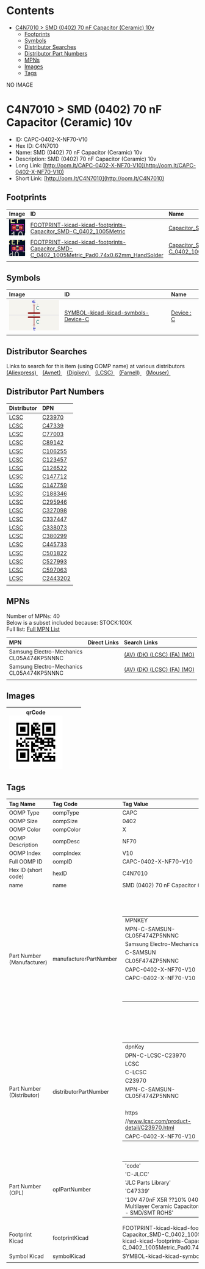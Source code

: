 



Contents
========

* [C4N7010 > SMD (0402) 70 nF Capacitor (Ceramic) 10v](#c4n7010--smd-0402-70-nf-capacitor-ceramic-10v)
	* [Footprints](#footprints)
	* [Symbols](#symbols)
	* [Distributor Searches](#distributor-searches)
	* [Distributor Part Numbers](#distributor-part-numbers)
	* [MPNs](#mpns)
	* [Images](#images)
	* [Tags](#tags)
  
NO IMAGE  
# C4N7010 > SMD (0402) 70 nF Capacitor (Ceramic) 10v

- ID: CAPC-0402-X-NF70-V10
- Hex ID: C4N7010
- Name: SMD (0402) 70 nF Capacitor (Ceramic) 10v
- Description: SMD (0402) 70 nF Capacitor (Ceramic) 10v
- Long Link: [http://oom.lt/CAPC-0402-X-NF70-V10](http://oom.lt/CAPC-0402-X-NF70-V10)
- Short Link: [http://oom.lt/C4N7010](http://oom.lt/C4N7010)

## Footprints
  

|Image|ID|Name|
| :--- | :--- | :--- |
|[![](https://raw.githubusercontent.com/oomlout/oomlout_OOMP_eda_V2/main/FOOTPRINT/kicad/kicad-footprints/Capacitor_SMD/C_0402_1005Metric/image_140.png)](https://github.com/oomlout/oomlout_OOMP_eda_V2/tree/main/FOOTPRINT/kicad/kicad-footprints/Capacitor_SMD/C_0402_1005Metric/)|[FOOTPRINT-kicad-kicad-footprints-Capacitor_SMD-C_0402_1005Metric](https://github.com/oomlout/oomlout_OOMP_eda_V2/tree/main/FOOTPRINT/kicad/kicad-footprints/Capacitor_SMD/C_0402_1005Metric/)|[Capacitor_SMD : C_0402_1005Metric](https://github.com/oomlout/oomlout_OOMP_eda_V2/tree/main/FOOTPRINT/kicad/kicad-footprints/Capacitor_SMD/C_0402_1005Metric/)|
|[![](https://raw.githubusercontent.com/oomlout/oomlout_OOMP_eda_V2/main/FOOTPRINT/kicad/kicad-footprints/Capacitor_SMD/C_0402_1005Metric_Pad0.74x0.62mm_HandSolder/image_140.png)](https://github.com/oomlout/oomlout_OOMP_eda_V2/tree/main/FOOTPRINT/kicad/kicad-footprints/Capacitor_SMD/C_0402_1005Metric_Pad0.74x0.62mm_HandSolder/)|[FOOTPRINT-kicad-kicad-footprints-Capacitor_SMD-C_0402_1005Metric_Pad0.74x0.62mm_HandSolder](https://github.com/oomlout/oomlout_OOMP_eda_V2/tree/main/FOOTPRINT/kicad/kicad-footprints/Capacitor_SMD/C_0402_1005Metric_Pad0.74x0.62mm_HandSolder/)|[Capacitor_SMD : C_0402_1005Metric_Pad0.74x0.62mm_HandSolder](https://github.com/oomlout/oomlout_OOMP_eda_V2/tree/main/FOOTPRINT/kicad/kicad-footprints/Capacitor_SMD/C_0402_1005Metric_Pad0.74x0.62mm_HandSolder/)|
||||

## Symbols
  

|Image|ID|Name|
| :--- | :--- | :--- |
|[![](https://raw.githubusercontent.com/oomlout/oomlout_OOMP_eda_V2/main/SYMBOL/kicad/kicad-symbols/Device/C/image_140.png)](https://github.com/oomlout/oomlout_OOMP_eda_V2/tree/main/SYMBOL/kicad/kicad-symbols/Device/C/)|[SYMBOL-kicad-kicad-symbols-Device-C](https://github.com/oomlout/oomlout_OOMP_eda_V2/tree/main/SYMBOL/kicad/kicad-symbols/Device/C/)|[Device : C](https://github.com/oomlout/oomlout_OOMP_eda_V2/tree/main/SYMBOL/kicad/kicad-symbols/Device/C/)|
||||

## Distributor Searches
  
Links to search for this item (using OOMP name) at various distributors  
[(Aliexpress) ](https://www.aliexpress.com/wholesale?SearchText=1117SMD+0402+70+nF+Capacitor+Ceramic+10v)&nbsp;&nbsp;&nbsp;[(Avnet) ](https://www.avnet.com/shop/us/search/SMD+0402+70+nF+Capacitor+Ceramic+10v)&nbsp;&nbsp;&nbsp;[(Digikey) ](https://www.digikey.co.uk/en/products/result?s=SMD+0402+70+nF+Capacitor+Ceramic+10v)&nbsp;&nbsp;&nbsp;[(LCSC) ](https://www.lcsc.com/search?q=SMD+0402+70+nF+Capacitor+Ceramic+10v)&nbsp;&nbsp;&nbsp;[(Farnell) ](https://uk.farnell.com/search?st=SMD+0402+70+nF+Capacitor+Ceramic+10v)&nbsp;&nbsp;&nbsp;[(Mouser) ](https://www.mouser.com/c/?q=SMD+0402+70+nF+Capacitor+Ceramic+10v)&nbsp;&nbsp;&nbsp;
## Distributor Part Numbers
  

|Distributor|DPN|
| :--- | :--- |
|[LCSC](https://www.lcsc.com/product-detail/C23970.html)|[C23970](https://www.lcsc.com/product-detail/C23970.html)|
|[LCSC](https://www.lcsc.com/product-detail/C47339.html)|[C47339](https://www.lcsc.com/product-detail/C47339.html)|
|[LCSC](https://www.lcsc.com/product-detail/C77003.html)|[C77003](https://www.lcsc.com/product-detail/C77003.html)|
|[LCSC](https://www.lcsc.com/product-detail/C89142.html)|[C89142](https://www.lcsc.com/product-detail/C89142.html)|
|[LCSC](https://www.lcsc.com/product-detail/C106255.html)|[C106255](https://www.lcsc.com/product-detail/C106255.html)|
|[LCSC](https://www.lcsc.com/product-detail/C123457.html)|[C123457](https://www.lcsc.com/product-detail/C123457.html)|
|[LCSC](https://www.lcsc.com/product-detail/C126522.html)|[C126522](https://www.lcsc.com/product-detail/C126522.html)|
|[LCSC](https://www.lcsc.com/product-detail/C147712.html)|[C147712](https://www.lcsc.com/product-detail/C147712.html)|
|[LCSC](https://www.lcsc.com/product-detail/C147759.html)|[C147759](https://www.lcsc.com/product-detail/C147759.html)|
|[LCSC](https://www.lcsc.com/product-detail/C188346.html)|[C188346](https://www.lcsc.com/product-detail/C188346.html)|
|[LCSC](https://www.lcsc.com/product-detail/C295946.html)|[C295946](https://www.lcsc.com/product-detail/C295946.html)|
|[LCSC](https://www.lcsc.com/product-detail/C327098.html)|[C327098](https://www.lcsc.com/product-detail/C327098.html)|
|[LCSC](https://www.lcsc.com/product-detail/C337447.html)|[C337447](https://www.lcsc.com/product-detail/C337447.html)|
|[LCSC](https://www.lcsc.com/product-detail/C338073.html)|[C338073](https://www.lcsc.com/product-detail/C338073.html)|
|[LCSC](https://www.lcsc.com/product-detail/C380299.html)|[C380299](https://www.lcsc.com/product-detail/C380299.html)|
|[LCSC](https://www.lcsc.com/product-detail/C445733.html)|[C445733](https://www.lcsc.com/product-detail/C445733.html)|
|[LCSC](https://www.lcsc.com/product-detail/C501822.html)|[C501822](https://www.lcsc.com/product-detail/C501822.html)|
|[LCSC](https://www.lcsc.com/product-detail/C527993.html)|[C527993](https://www.lcsc.com/product-detail/C527993.html)|
|[LCSC](https://www.lcsc.com/product-detail/C597063.html)|[C597063](https://www.lcsc.com/product-detail/C597063.html)|
|[LCSC](https://www.lcsc.com/product-detail/C2443202.html)|[C2443202](https://www.lcsc.com/product-detail/C2443202.html)|
|||

## MPNs
  
Number of MPNs: 40<br>Below is a subset included because: STOCK:100K <br>Full list: [Full MPN List](MPNLIST.md)  

|MPN|Direct Links|Search Links|
| :--- | :--- | :--- |
|Samsung Electro-Mechanics<br>CL05A474KP5NNNC||[(AV) ](https://www.avnet.com/shop/us/search/CL05A474KP5NNNC)[(DK) ](https://www.digikey.co.uk/products/en?keywords=CL05A474KP5NNNC)[(LCSC) ](https://www.lcsc.com/search?q=CL05A474KP5NNNC)[(FA) ](https://uk.farnell.com/search?st=CL05A474KP5NNNC)[(MO) ](https://www.mouser.com/c/?q=CL05A474KP5NNNC)|
|Samsung Electro-Mechanics<br>CL05A474KP5NNNC||[(AV) ](https://www.avnet.com/shop/us/search/CL05A474KP5NNNC)[(DK) ](https://www.digikey.co.uk/products/en?keywords=CL05A474KP5NNNC)[(LCSC) ](https://www.lcsc.com/search?q=CL05A474KP5NNNC)[(FA) ](https://uk.farnell.com/search?st=CL05A474KP5NNNC)[(MO) ](https://www.mouser.com/c/?q=CL05A474KP5NNNC)|
||||

## Images
  

|qrCode<br>[![](https://raw.githubusercontent.com/oomlout/oomlout_OOMP_parts_V2/main/CAPC/0402/X/NF70/V10/qrCode_140.png)](https://github.com/oomlout/oomlout_OOMP_parts_V2/tree/main/CAPC/0402/X/NF70/V10/qrCode.png)||||
| :---: | :---: | :---: | :---: |

## Tags
  

|Tag Name|Tag Code|Tag Value|
| :--- | :--- | :--- |
|OOMP Type|oompType|CAPC|
|OOMP Size|oompSize|0402|
|OOMP Color|oompColor|X|
|OOMP Description|oompDesc|NF70|
|OOMP Index|oompIndex|V10|
|Full OOMP ID|oompID|CAPC-0402-X-NF70-V10|
|Hex ID (short code)|hexID|C4N7010|
|name|name|SMD (0402) 70 nF Capacitor (Ceramic) 10v|
|Part Number (Manufacturer)|manufacturerPartNumber|<table><tr><td>MPNKEY</td></tr><tr><td> MPN-C-SAMSUN-CL05F474ZP5NNNC</td><td> MANUFACTURER</td></tr><tr><td> Samsung Electro-Mechanics</td><td> MANUCODE</td></tr><tr><td> C-SAMSUN</td><td> MPN</td></tr><tr><td> CL05F474ZP5NNNC</td><td> OOMPIDPARTIAL</td></tr><tr><td> CAPC-0402-X-NF70-V10</td><td> OOMPID</td></tr><tr><td> CAPC-0402-X-NF70-V10</td><td> LINK</td></tr><tr><td> </td><td> DESCRIPTION</td></tr><tr><td> </td><td> TAGS</td></tr><tr><td> </td></tr></table></td><td> <table><tr><td>MPNKEY</td></tr><tr><td> MPN-C-SAMSUN-CL05A474KP5NNNC</td><td> MANUFACTURER</td></tr><tr><td> Samsung Electro-Mechanics</td><td> MANUCODE</td></tr><tr><td> C-SAMSUN</td><td> MPN</td></tr><tr><td> CL05A474KP5NNNC</td><td> OOMPIDPARTIAL</td></tr><tr><td> CAPC-0402-X-NF70-V10</td><td> OOMPID</td></tr><tr><td> CAPC-0402-X-NF70-V10</td><td> LINK</td></tr><tr><td> </td><td> DESCRIPTION</td></tr><tr><td> </td><td> TAGS</td></tr><tr><td> STOCK</td></tr><tr><td>100K</td></tr></table></td><td> <table><tr><td>MPNKEY</td></tr><tr><td> MPN-C-MURATA-GRM155R61A474KE15D</td><td> MANUFACTURER</td></tr><tr><td> Murata Electronics</td><td> MANUCODE</td></tr><tr><td> C-MURATA</td><td> MPN</td></tr><tr><td> GRM155R61A474KE15D</td><td> OOMPIDPARTIAL</td></tr><tr><td> CAPC-0402-X-NF70-V10</td><td> OOMPID</td></tr><tr><td> CAPC-0402-X-NF70-V10</td><td> LINK</td></tr><tr><td> </td><td> DESCRIPTION</td></tr><tr><td> </td><td> TAGS</td></tr><tr><td> STOCK</td></tr><tr><td>10K</td></tr></table></td><td> <table><tr><td>MPNKEY</td></tr><tr><td> MPN-C-TAIYOY-LMK105BJ474KV-F</td><td> MANUFACTURER</td></tr><tr><td> Taiyo Yuden</td><td> MANUCODE</td></tr><tr><td> C-TAIYOY</td><td> MPN</td></tr><tr><td> LMK105BJ474KV-F</td><td> OOMPIDPARTIAL</td></tr><tr><td> CAPC-0402-X-NF70-V10</td><td> OOMPID</td></tr><tr><td> CAPC-0402-X-NF70-V10</td><td> LINK</td></tr><tr><td> </td><td> DESCRIPTION</td></tr><tr><td> </td><td> TAGS</td></tr><tr><td> STOCK</td></tr><tr><td>10K</td></tr></table></td><td> <table><tr><td>MPNKEY</td></tr><tr><td> MPN-C-YAGEO-CC0402KRX5R6BB474</td><td> MANUFACTURER</td></tr><tr><td> YAGEO</td><td> MANUCODE</td></tr><tr><td> C-YAGEO</td><td> MPN</td></tr><tr><td> CC0402KRX5R6BB474</td><td> OOMPIDPARTIAL</td></tr><tr><td> CAPC-0402-X-NF70-V10</td><td> OOMPID</td></tr><tr><td> CAPC-0402-X-NF70-V10</td><td> LINK</td></tr><tr><td> </td><td> DESCRIPTION</td></tr><tr><td> </td><td> TAGS</td></tr><tr><td> STOCK</td></tr><tr><td>10K</td></tr></table></td><td> <table><tr><td>MPNKEY</td></tr><tr><td> MPN-C-WALSIN-0402F474Z100CT</td><td> MANUFACTURER</td></tr><tr><td> Walsin Tech Corp</td><td> MANUCODE</td></tr><tr><td> C-WALSIN</td><td> MPN</td></tr><tr><td> 0402F474Z100CT</td><td> OOMPIDPARTIAL</td></tr><tr><td> CAPC-0402-X-NF70-V10</td><td> OOMPID</td></tr><tr><td> CAPC-0402-X-NF70-V10</td><td> LINK</td></tr><tr><td> </td><td> DESCRIPTION</td></tr><tr><td> </td><td> TAGS</td></tr><tr><td> STOCK</td></tr><tr><td>1K</td></tr></table></td><td> <table><tr><td>MPNKEY</td></tr><tr><td> MPN-C-MURATA-GCM155C71A474KE36D</td><td> MANUFACTURER</td></tr><tr><td> Murata Electronics</td><td> MANUCODE</td></tr><tr><td> C-MURATA</td><td> MPN</td></tr><tr><td> GCM155C71A474KE36D</td><td> OOMPIDPARTIAL</td></tr><tr><td> CAPC-0402-X-NF70-V10</td><td> OOMPID</td></tr><tr><td> CAPC-0402-X-NF70-V10</td><td> LINK</td></tr><tr><td> </td><td> DESCRIPTION</td></tr><tr><td> </td><td> TAGS</td></tr><tr><td> STOCK</td></tr><tr><td>10K</td></tr></table></td><td> <table><tr><td>MPNKEY</td></tr><tr><td> MPN-C-DARFON-C1005X5R474KDTS</td><td> MANUFACTURER</td></tr><tr><td> Darfon Elec</td><td> MANUCODE</td></tr><tr><td> C-DARFON</td><td> MPN</td></tr><tr><td> C1005X5R474KDTS</td><td> OOMPIDPARTIAL</td></tr><tr><td> CAPC-0402-X-NF70-V10</td><td> OOMPID</td></tr><tr><td> CAPC-0402-X-NF70-V10</td><td> LINK</td></tr><tr><td> </td><td> DESCRIPTION</td></tr><tr><td> </td><td> TAGS</td></tr><tr><td> STOCK</td></tr><tr><td>1K</td></tr></table></td><td> <table><tr><td>MPNKEY</td></tr><tr><td> MPN-C-DARFON-C1005Y5V474ZDTS</td><td> MANUFACTURER</td></tr><tr><td> Darfon Elec</td><td> MANUCODE</td></tr><tr><td> C-DARFON</td><td> MPN</td></tr><tr><td> C1005Y5V474ZDTS</td><td> OOMPIDPARTIAL</td></tr><tr><td> CAPC-0402-X-NF70-V10</td><td> OOMPID</td></tr><tr><td> CAPC-0402-X-NF70-V10</td><td> LINK</td></tr><tr><td> </td><td> DESCRIPTION</td></tr><tr><td> </td><td> TAGS</td></tr><tr><td> STOCK</td></tr><tr><td>1K</td></tr></table></td><td> <table><tr><td>MPNKEY</td></tr><tr><td> MPN-C-IHHECH-C0402B474K010T</td><td> MANUFACTURER</td></tr><tr><td> IHHEC(HOLY STONE ENTERPRISE CO.</td><td> LTD)</td><td> MANUCODE</td></tr><tr><td> C-IHHECH</td><td> MPN</td></tr><tr><td> C0402B474K010T</td><td> OOMPIDPARTIAL</td></tr><tr><td> CAPC-0402-X-NF70-V10</td><td> OOMPID</td></tr><tr><td> CAPC-0402-X-NF70-V10</td><td> LINK</td></tr><tr><td> </td><td> DESCRIPTION</td></tr><tr><td> </td><td> TAGS</td></tr><tr><td> STOCK</td></tr><tr><td>1K</td></tr></table></td><td> <table><tr><td>MPNKEY</td></tr><tr><td> MPN-C-WALSIN-0402X474K100CT</td><td> MANUFACTURER</td></tr><tr><td> Walsin Tech Corp</td><td> MANUCODE</td></tr><tr><td> C-WALSIN</td><td> MPN</td></tr><tr><td> 0402X474K100CT</td><td> OOMPIDPARTIAL</td></tr><tr><td> CAPC-0402-X-NF70-V10</td><td> OOMPID</td></tr><tr><td> CAPC-0402-X-NF70-V10</td><td> LINK</td></tr><tr><td> </td><td> DESCRIPTION</td></tr><tr><td> </td><td> TAGS</td></tr><tr><td> </td></tr></table></td><td> <table><tr><td>MPNKEY</td></tr><tr><td> MPN-C-YAGEO-CC0402ZRY5V6BB474</td><td> MANUFACTURER</td></tr><tr><td> YAGEO</td><td> MANUCODE</td></tr><tr><td> C-YAGEO</td><td> MPN</td></tr><tr><td> CC0402ZRY5V6BB474</td><td> OOMPIDPARTIAL</td></tr><tr><td> CAPC-0402-X-NF70-V10</td><td> OOMPID</td></tr><tr><td> CAPC-0402-X-NF70-V10</td><td> LINK</td></tr><tr><td> </td><td> DESCRIPTION</td></tr><tr><td> </td><td> TAGS</td></tr><tr><td> STOCK</td></tr><tr><td>1K</td></tr></table></td><td> <table><tr><td>MPNKEY</td></tr><tr><td> MPN-C-TAIYOY-LMK105B7474KV-F</td><td> MANUFACTURER</td></tr><tr><td> Taiyo Yuden</td><td> MANUCODE</td></tr><tr><td> C-TAIYOY</td><td> MPN</td></tr><tr><td> LMK105B7474KV-F</td><td> OOMPIDPARTIAL</td></tr><tr><td> CAPC-0402-X-NF70-V10</td><td> OOMPID</td></tr><tr><td> CAPC-0402-X-NF70-V10</td><td> LINK</td></tr><tr><td> </td><td> DESCRIPTION</td></tr><tr><td> </td><td> TAGS</td></tr><tr><td> </td></tr></table></td><td> <table><tr><td>MPNKEY</td></tr><tr><td> MPN-C-TDK-CGB2A1X6S1A474KT000E</td><td> MANUFACTURER</td></tr><tr><td> TDK</td><td> MANUCODE</td></tr><tr><td> C-TDK</td><td> MPN</td></tr><tr><td> CGB2A1X6S1A474KT000E</td><td> OOMPIDPARTIAL</td></tr><tr><td> CAPC-0402-X-NF70-V10</td><td> OOMPID</td></tr><tr><td> CAPC-0402-X-NF70-V10</td><td> LINK</td></tr><tr><td> </td><td> DESCRIPTION</td></tr><tr><td> </td><td> TAGS</td></tr><tr><td> STOCK</td></tr><tr><td>1K</td></tr></table></td><td> <table><tr><td>MPNKEY</td></tr><tr><td> MPN-C-CCTC-TCC0402X5R474K100AT</td><td> MANUFACTURER</td></tr><tr><td> CCTC</td><td> MANUCODE</td></tr><tr><td> C-CCTC</td><td> MPN</td></tr><tr><td> TCC0402X5R474K100AT</td><td> OOMPIDPARTIAL</td></tr><tr><td> CAPC-0402-X-NF70-V10</td><td> OOMPID</td></tr><tr><td> CAPC-0402-X-NF70-V10</td><td> LINK</td></tr><tr><td> </td><td> DESCRIPTION</td></tr><tr><td> </td><td> TAGS</td></tr><tr><td> STOCK</td></tr><tr><td>10K</td></tr></table></td><td> <table><tr><td>MPNKEY</td></tr><tr><td> MPN-C-TDK-CGA2B3X7S1A474KT000N</td><td> MANUFACTURER</td></tr><tr><td> TDK</td><td> MANUCODE</td></tr><tr><td> C-TDK</td><td> MPN</td></tr><tr><td> CGA2B3X7S1A474KT000N</td><td> OOMPIDPARTIAL</td></tr><tr><td> CAPC-0402-X-NF70-V10</td><td> OOMPID</td></tr><tr><td> CAPC-0402-X-NF70-V10</td><td> LINK</td></tr><tr><td> </td><td> DESCRIPTION</td></tr><tr><td> </td><td> TAGS</td></tr><tr><td> STOCK</td></tr><tr><td>1K</td></tr></table></td><td> <table><tr><td>MPNKEY</td></tr><tr><td> MPN-C-FHGUAN-0402B474K100NT</td><td> MANUFACTURER</td></tr><tr><td> FH (Guangdong Fenghua Advanced Tech)</td><td> MANUCODE</td></tr><tr><td> C-FHGUAN</td><td> MPN</td></tr><tr><td> 0402B474K100NT</td><td> OOMPIDPARTIAL</td></tr><tr><td> CAPC-0402-X-NF70-V10</td><td> OOMPID</td></tr><tr><td> CAPC-0402-X-NF70-V10</td><td> LINK</td></tr><tr><td> </td><td> DESCRIPTION</td></tr><tr><td> </td><td> TAGS</td></tr><tr><td> </td></tr></table></td><td> <table><tr><td>MPNKEY</td></tr><tr><td> MPN-C-MURATA-GRM155B31A474KE14D</td><td> MANUFACTURER</td></tr><tr><td> Murata Electronics</td><td> MANUCODE</td></tr><tr><td> C-MURATA</td><td> MPN</td></tr><tr><td> GRM155B31A474KE14D</td><td> OOMPIDPARTIAL</td></tr><tr><td> CAPC-0402-X-NF70-V10</td><td> OOMPID</td></tr><tr><td> CAPC-0402-X-NF70-V10</td><td> LINK</td></tr><tr><td> </td><td> DESCRIPTION</td></tr><tr><td> </td><td> TAGS</td></tr><tr><td> STOCK</td></tr><tr><td>10K</td></tr></table></td><td> <table><tr><td>MPNKEY</td></tr><tr><td> MPN-C-KYOCER-0402ZD474KAT2A</td><td> MANUFACTURER</td></tr><tr><td> Kyocera AVX</td><td> MANUCODE</td></tr><tr><td> C-KYOCER</td><td> MPN</td></tr><tr><td> 0402ZD474KAT2A</td><td> OOMPIDPARTIAL</td></tr><tr><td> CAPC-0402-X-NF70-V10</td><td> OOMPID</td></tr><tr><td> CAPC-0402-X-NF70-V10</td><td> LINK</td></tr><tr><td> </td><td> DESCRIPTION</td></tr><tr><td> </td><td> TAGS</td></tr><tr><td> </td></tr></table></td><td> <table><tr><td>MPNKEY</td></tr><tr><td> MPN-C-WALSIN-0402B474K100CT</td><td> MANUFACTURER</td></tr><tr><td> Walsin Tech Corp</td><td> MANUCODE</td></tr><tr><td> C-WALSIN</td><td> MPN</td></tr><tr><td> 0402B474K100CT</td><td> OOMPIDPARTIAL</td></tr><tr><td> CAPC-0402-X-NF70-V10</td><td> OOMPID</td></tr><tr><td> CAPC-0402-X-NF70-V10</td><td> LINK</td></tr><tr><td> </td><td> DESCRIPTION</td></tr><tr><td> </td><td> TAGS</td></tr><tr><td> </td></tr></table></td><td> <table><tr><td>MPNKEY</td></tr><tr><td> MPN-C-SAMSUN-CL05F474ZP5NNNC</td><td> MANUFACTURER</td></tr><tr><td> Samsung Electro-Mechanics</td><td> MANUCODE</td></tr><tr><td> C-SAMSUN</td><td> MPN</td></tr><tr><td> CL05F474ZP5NNNC</td><td> OOMPIDPARTIAL</td></tr><tr><td> CAPC-0402-X-NF70-V10</td><td> OOMPID</td></tr><tr><td> CAPC-0402-X-NF70-V10</td><td> LINK</td></tr><tr><td> </td><td> DESCRIPTION</td></tr><tr><td> </td><td> TAGS</td></tr><tr><td> </td></tr></table></td><td> <table><tr><td>MPNKEY</td></tr><tr><td> MPN-C-SAMSUN-CL05A474KP5NNNC</td><td> MANUFACTURER</td></tr><tr><td> Samsung Electro-Mechanics</td><td> MANUCODE</td></tr><tr><td> C-SAMSUN</td><td> MPN</td></tr><tr><td> CL05A474KP5NNNC</td><td> OOMPIDPARTIAL</td></tr><tr><td> CAPC-0402-X-NF70-V10</td><td> OOMPID</td></tr><tr><td> CAPC-0402-X-NF70-V10</td><td> LINK</td></tr><tr><td> </td><td> DESCRIPTION</td></tr><tr><td> </td><td> TAGS</td></tr><tr><td> STOCK</td></tr><tr><td>100K</td></tr></table></td><td> <table><tr><td>MPNKEY</td></tr><tr><td> MPN-C-MURATA-GRM155R61A474KE15D</td><td> MANUFACTURER</td></tr><tr><td> Murata Electronics</td><td> MANUCODE</td></tr><tr><td> C-MURATA</td><td> MPN</td></tr><tr><td> GRM155R61A474KE15D</td><td> OOMPIDPARTIAL</td></tr><tr><td> CAPC-0402-X-NF70-V10</td><td> OOMPID</td></tr><tr><td> CAPC-0402-X-NF70-V10</td><td> LINK</td></tr><tr><td> </td><td> DESCRIPTION</td></tr><tr><td> </td><td> TAGS</td></tr><tr><td> STOCK</td></tr><tr><td>10K</td></tr></table></td><td> <table><tr><td>MPNKEY</td></tr><tr><td> MPN-C-TAIYOY-LMK105BJ474KV-F</td><td> MANUFACTURER</td></tr><tr><td> Taiyo Yuden</td><td> MANUCODE</td></tr><tr><td> C-TAIYOY</td><td> MPN</td></tr><tr><td> LMK105BJ474KV-F</td><td> OOMPIDPARTIAL</td></tr><tr><td> CAPC-0402-X-NF70-V10</td><td> OOMPID</td></tr><tr><td> CAPC-0402-X-NF70-V10</td><td> LINK</td></tr><tr><td> </td><td> DESCRIPTION</td></tr><tr><td> </td><td> TAGS</td></tr><tr><td> STOCK</td></tr><tr><td>10K</td></tr></table></td><td> <table><tr><td>MPNKEY</td></tr><tr><td> MPN-C-YAGEO-CC0402KRX5R6BB474</td><td> MANUFACTURER</td></tr><tr><td> YAGEO</td><td> MANUCODE</td></tr><tr><td> C-YAGEO</td><td> MPN</td></tr><tr><td> CC0402KRX5R6BB474</td><td> OOMPIDPARTIAL</td></tr><tr><td> CAPC-0402-X-NF70-V10</td><td> OOMPID</td></tr><tr><td> CAPC-0402-X-NF70-V10</td><td> LINK</td></tr><tr><td> </td><td> DESCRIPTION</td></tr><tr><td> </td><td> TAGS</td></tr><tr><td> STOCK</td></tr><tr><td>10K</td></tr></table></td><td> <table><tr><td>MPNKEY</td></tr><tr><td> MPN-C-WALSIN-0402F474Z100CT</td><td> MANUFACTURER</td></tr><tr><td> Walsin Tech Corp</td><td> MANUCODE</td></tr><tr><td> C-WALSIN</td><td> MPN</td></tr><tr><td> 0402F474Z100CT</td><td> OOMPIDPARTIAL</td></tr><tr><td> CAPC-0402-X-NF70-V10</td><td> OOMPID</td></tr><tr><td> CAPC-0402-X-NF70-V10</td><td> LINK</td></tr><tr><td> </td><td> DESCRIPTION</td></tr><tr><td> </td><td> TAGS</td></tr><tr><td> STOCK</td></tr><tr><td>1K</td></tr></table></td><td> <table><tr><td>MPNKEY</td></tr><tr><td> MPN-C-MURATA-GCM155C71A474KE36D</td><td> MANUFACTURER</td></tr><tr><td> Murata Electronics</td><td> MANUCODE</td></tr><tr><td> C-MURATA</td><td> MPN</td></tr><tr><td> GCM155C71A474KE36D</td><td> OOMPIDPARTIAL</td></tr><tr><td> CAPC-0402-X-NF70-V10</td><td> OOMPID</td></tr><tr><td> CAPC-0402-X-NF70-V10</td><td> LINK</td></tr><tr><td> </td><td> DESCRIPTION</td></tr><tr><td> </td><td> TAGS</td></tr><tr><td> STOCK</td></tr><tr><td>10K</td></tr></table></td><td> <table><tr><td>MPNKEY</td></tr><tr><td> MPN-C-DARFON-C1005X5R474KDTS</td><td> MANUFACTURER</td></tr><tr><td> Darfon Elec</td><td> MANUCODE</td></tr><tr><td> C-DARFON</td><td> MPN</td></tr><tr><td> C1005X5R474KDTS</td><td> OOMPIDPARTIAL</td></tr><tr><td> CAPC-0402-X-NF70-V10</td><td> OOMPID</td></tr><tr><td> CAPC-0402-X-NF70-V10</td><td> LINK</td></tr><tr><td> </td><td> DESCRIPTION</td></tr><tr><td> </td><td> TAGS</td></tr><tr><td> STOCK</td></tr><tr><td>1K</td></tr></table></td><td> <table><tr><td>MPNKEY</td></tr><tr><td> MPN-C-DARFON-C1005Y5V474ZDTS</td><td> MANUFACTURER</td></tr><tr><td> Darfon Elec</td><td> MANUCODE</td></tr><tr><td> C-DARFON</td><td> MPN</td></tr><tr><td> C1005Y5V474ZDTS</td><td> OOMPIDPARTIAL</td></tr><tr><td> CAPC-0402-X-NF70-V10</td><td> OOMPID</td></tr><tr><td> CAPC-0402-X-NF70-V10</td><td> LINK</td></tr><tr><td> </td><td> DESCRIPTION</td></tr><tr><td> </td><td> TAGS</td></tr><tr><td> STOCK</td></tr><tr><td>1K</td></tr></table></td><td> <table><tr><td>MPNKEY</td></tr><tr><td> MPN-C-IHHECH-C0402B474K010T</td><td> MANUFACTURER</td></tr><tr><td> IHHEC(HOLY STONE ENTERPRISE CO.</td><td> LTD)</td><td> MANUCODE</td></tr><tr><td> C-IHHECH</td><td> MPN</td></tr><tr><td> C0402B474K010T</td><td> OOMPIDPARTIAL</td></tr><tr><td> CAPC-0402-X-NF70-V10</td><td> OOMPID</td></tr><tr><td> CAPC-0402-X-NF70-V10</td><td> LINK</td></tr><tr><td> </td><td> DESCRIPTION</td></tr><tr><td> </td><td> TAGS</td></tr><tr><td> STOCK</td></tr><tr><td>1K</td></tr></table></td><td> <table><tr><td>MPNKEY</td></tr><tr><td> MPN-C-WALSIN-0402X474K100CT</td><td> MANUFACTURER</td></tr><tr><td> Walsin Tech Corp</td><td> MANUCODE</td></tr><tr><td> C-WALSIN</td><td> MPN</td></tr><tr><td> 0402X474K100CT</td><td> OOMPIDPARTIAL</td></tr><tr><td> CAPC-0402-X-NF70-V10</td><td> OOMPID</td></tr><tr><td> CAPC-0402-X-NF70-V10</td><td> LINK</td></tr><tr><td> </td><td> DESCRIPTION</td></tr><tr><td> </td><td> TAGS</td></tr><tr><td> </td></tr></table></td><td> <table><tr><td>MPNKEY</td></tr><tr><td> MPN-C-YAGEO-CC0402ZRY5V6BB474</td><td> MANUFACTURER</td></tr><tr><td> YAGEO</td><td> MANUCODE</td></tr><tr><td> C-YAGEO</td><td> MPN</td></tr><tr><td> CC0402ZRY5V6BB474</td><td> OOMPIDPARTIAL</td></tr><tr><td> CAPC-0402-X-NF70-V10</td><td> OOMPID</td></tr><tr><td> CAPC-0402-X-NF70-V10</td><td> LINK</td></tr><tr><td> </td><td> DESCRIPTION</td></tr><tr><td> </td><td> TAGS</td></tr><tr><td> STOCK</td></tr><tr><td>1K</td></tr></table></td><td> <table><tr><td>MPNKEY</td></tr><tr><td> MPN-C-TAIYOY-LMK105B7474KV-F</td><td> MANUFACTURER</td></tr><tr><td> Taiyo Yuden</td><td> MANUCODE</td></tr><tr><td> C-TAIYOY</td><td> MPN</td></tr><tr><td> LMK105B7474KV-F</td><td> OOMPIDPARTIAL</td></tr><tr><td> CAPC-0402-X-NF70-V10</td><td> OOMPID</td></tr><tr><td> CAPC-0402-X-NF70-V10</td><td> LINK</td></tr><tr><td> </td><td> DESCRIPTION</td></tr><tr><td> </td><td> TAGS</td></tr><tr><td> </td></tr></table></td><td> <table><tr><td>MPNKEY</td></tr><tr><td> MPN-C-TDK-CGB2A1X6S1A474KT000E</td><td> MANUFACTURER</td></tr><tr><td> TDK</td><td> MANUCODE</td></tr><tr><td> C-TDK</td><td> MPN</td></tr><tr><td> CGB2A1X6S1A474KT000E</td><td> OOMPIDPARTIAL</td></tr><tr><td> CAPC-0402-X-NF70-V10</td><td> OOMPID</td></tr><tr><td> CAPC-0402-X-NF70-V10</td><td> LINK</td></tr><tr><td> </td><td> DESCRIPTION</td></tr><tr><td> </td><td> TAGS</td></tr><tr><td> STOCK</td></tr><tr><td>1K</td></tr></table></td><td> <table><tr><td>MPNKEY</td></tr><tr><td> MPN-C-CCTC-TCC0402X5R474K100AT</td><td> MANUFACTURER</td></tr><tr><td> CCTC</td><td> MANUCODE</td></tr><tr><td> C-CCTC</td><td> MPN</td></tr><tr><td> TCC0402X5R474K100AT</td><td> OOMPIDPARTIAL</td></tr><tr><td> CAPC-0402-X-NF70-V10</td><td> OOMPID</td></tr><tr><td> CAPC-0402-X-NF70-V10</td><td> LINK</td></tr><tr><td> </td><td> DESCRIPTION</td></tr><tr><td> </td><td> TAGS</td></tr><tr><td> STOCK</td></tr><tr><td>10K</td></tr></table></td><td> <table><tr><td>MPNKEY</td></tr><tr><td> MPN-C-TDK-CGA2B3X7S1A474KT000N</td><td> MANUFACTURER</td></tr><tr><td> TDK</td><td> MANUCODE</td></tr><tr><td> C-TDK</td><td> MPN</td></tr><tr><td> CGA2B3X7S1A474KT000N</td><td> OOMPIDPARTIAL</td></tr><tr><td> CAPC-0402-X-NF70-V10</td><td> OOMPID</td></tr><tr><td> CAPC-0402-X-NF70-V10</td><td> LINK</td></tr><tr><td> </td><td> DESCRIPTION</td></tr><tr><td> </td><td> TAGS</td></tr><tr><td> STOCK</td></tr><tr><td>1K</td></tr></table></td><td> <table><tr><td>MPNKEY</td></tr><tr><td> MPN-C-FHGUAN-0402B474K100NT</td><td> MANUFACTURER</td></tr><tr><td> FH (Guangdong Fenghua Advanced Tech)</td><td> MANUCODE</td></tr><tr><td> C-FHGUAN</td><td> MPN</td></tr><tr><td> 0402B474K100NT</td><td> OOMPIDPARTIAL</td></tr><tr><td> CAPC-0402-X-NF70-V10</td><td> OOMPID</td></tr><tr><td> CAPC-0402-X-NF70-V10</td><td> LINK</td></tr><tr><td> </td><td> DESCRIPTION</td></tr><tr><td> </td><td> TAGS</td></tr><tr><td> </td></tr></table></td><td> <table><tr><td>MPNKEY</td></tr><tr><td> MPN-C-MURATA-GRM155B31A474KE14D</td><td> MANUFACTURER</td></tr><tr><td> Murata Electronics</td><td> MANUCODE</td></tr><tr><td> C-MURATA</td><td> MPN</td></tr><tr><td> GRM155B31A474KE14D</td><td> OOMPIDPARTIAL</td></tr><tr><td> CAPC-0402-X-NF70-V10</td><td> OOMPID</td></tr><tr><td> CAPC-0402-X-NF70-V10</td><td> LINK</td></tr><tr><td> </td><td> DESCRIPTION</td></tr><tr><td> </td><td> TAGS</td></tr><tr><td> STOCK</td></tr><tr><td>10K</td></tr></table></td><td> <table><tr><td>MPNKEY</td></tr><tr><td> MPN-C-KYOCER-0402ZD474KAT2A</td><td> MANUFACTURER</td></tr><tr><td> Kyocera AVX</td><td> MANUCODE</td></tr><tr><td> C-KYOCER</td><td> MPN</td></tr><tr><td> 0402ZD474KAT2A</td><td> OOMPIDPARTIAL</td></tr><tr><td> CAPC-0402-X-NF70-V10</td><td> OOMPID</td></tr><tr><td> CAPC-0402-X-NF70-V10</td><td> LINK</td></tr><tr><td> </td><td> DESCRIPTION</td></tr><tr><td> </td><td> TAGS</td></tr><tr><td> </td></tr></table></td><td> <table><tr><td>MPNKEY</td></tr><tr><td> MPN-C-WALSIN-0402B474K100CT</td><td> MANUFACTURER</td></tr><tr><td> Walsin Tech Corp</td><td> MANUCODE</td></tr><tr><td> C-WALSIN</td><td> MPN</td></tr><tr><td> 0402B474K100CT</td><td> OOMPIDPARTIAL</td></tr><tr><td> CAPC-0402-X-NF70-V10</td><td> OOMPID</td></tr><tr><td> CAPC-0402-X-NF70-V10</td><td> LINK</td></tr><tr><td> </td><td> DESCRIPTION</td></tr><tr><td> </td><td> TAGS</td></tr><tr><td> </td></tr></table>|
|Part Number (Distributor)|distributorPartNumber|<table><tr><td>dpnKey</td></tr><tr><td> DPN-C-LCSC-C23970</td><td> DISTRIBUTOR</td></tr><tr><td> LCSC</td><td> DISTRCODE</td></tr><tr><td> C-LCSC</td><td> DPN</td></tr><tr><td> C23970</td><td> MPN</td></tr><tr><td> MPN-C-SAMSUN-CL05F474ZP5NNNC</td><td> TAGS</td></tr><tr><td> </td><td> LINK</td></tr><tr><td> https</td></tr><tr><td>//www.lcsc.com/product-detail/C23970.html</td><td> OOMPID</td></tr><tr><td> CAPC-0402-X-NF70-V10</td></tr></table></td><td> <table><tr><td>dpnKey</td></tr><tr><td> DPN-C-LCSC-C47339</td><td> DISTRIBUTOR</td></tr><tr><td> LCSC</td><td> DISTRCODE</td></tr><tr><td> C-LCSC</td><td> DPN</td></tr><tr><td> C47339</td><td> MPN</td></tr><tr><td> MPN-C-SAMSUN-CL05A474KP5NNNC</td><td> TAGS</td></tr><tr><td> STOCK</td></tr><tr><td>100K</td><td> LINK</td></tr><tr><td> https</td></tr><tr><td>//www.lcsc.com/product-detail/C47339.html</td><td> OOMPID</td></tr><tr><td> CAPC-0402-X-NF70-V10</td></tr></table></td><td> <table><tr><td>dpnKey</td></tr><tr><td> DPN-C-LCSC-C77003</td><td> DISTRIBUTOR</td></tr><tr><td> LCSC</td><td> DISTRCODE</td></tr><tr><td> C-LCSC</td><td> DPN</td></tr><tr><td> C77003</td><td> MPN</td></tr><tr><td> MPN-C-MURATA-GRM155R61A474KE15D</td><td> TAGS</td></tr><tr><td> STOCK</td></tr><tr><td>10K</td><td> LINK</td></tr><tr><td> https</td></tr><tr><td>//www.lcsc.com/product-detail/C77003.html</td><td> OOMPID</td></tr><tr><td> CAPC-0402-X-NF70-V10</td></tr></table></td><td> <table><tr><td>dpnKey</td></tr><tr><td> DPN-C-LCSC-C89142</td><td> DISTRIBUTOR</td></tr><tr><td> LCSC</td><td> DISTRCODE</td></tr><tr><td> C-LCSC</td><td> DPN</td></tr><tr><td> C89142</td><td> MPN</td></tr><tr><td> MPN-C-TAIYOY-LMK105BJ474KV-F</td><td> TAGS</td></tr><tr><td> STOCK</td></tr><tr><td>10K</td><td> LINK</td></tr><tr><td> https</td></tr><tr><td>//www.lcsc.com/product-detail/C89142.html</td><td> OOMPID</td></tr><tr><td> CAPC-0402-X-NF70-V10</td></tr></table></td><td> <table><tr><td>dpnKey</td></tr><tr><td> DPN-C-LCSC-C106255</td><td> DISTRIBUTOR</td></tr><tr><td> LCSC</td><td> DISTRCODE</td></tr><tr><td> C-LCSC</td><td> DPN</td></tr><tr><td> C106255</td><td> MPN</td></tr><tr><td> MPN-C-YAGEO-CC0402KRX5R6BB474</td><td> TAGS</td></tr><tr><td> STOCK</td></tr><tr><td>10K</td><td> LINK</td></tr><tr><td> https</td></tr><tr><td>//www.lcsc.com/product-detail/C106255.html</td><td> OOMPID</td></tr><tr><td> CAPC-0402-X-NF70-V10</td></tr></table></td><td> <table><tr><td>dpnKey</td></tr><tr><td> DPN-C-LCSC-C123457</td><td> DISTRIBUTOR</td></tr><tr><td> LCSC</td><td> DISTRCODE</td></tr><tr><td> C-LCSC</td><td> DPN</td></tr><tr><td> C123457</td><td> MPN</td></tr><tr><td> MPN-C-WALSIN-0402F474Z100CT</td><td> TAGS</td></tr><tr><td> STOCK</td></tr><tr><td>1K</td><td> LINK</td></tr><tr><td> https</td></tr><tr><td>//www.lcsc.com/product-detail/C123457.html</td><td> OOMPID</td></tr><tr><td> CAPC-0402-X-NF70-V10</td></tr></table></td><td> <table><tr><td>dpnKey</td></tr><tr><td> DPN-C-LCSC-C126522</td><td> DISTRIBUTOR</td></tr><tr><td> LCSC</td><td> DISTRCODE</td></tr><tr><td> C-LCSC</td><td> DPN</td></tr><tr><td> C126522</td><td> MPN</td></tr><tr><td> MPN-C-MURATA-GCM155C71A474KE36D</td><td> TAGS</td></tr><tr><td> STOCK</td></tr><tr><td>10K</td><td> LINK</td></tr><tr><td> https</td></tr><tr><td>//www.lcsc.com/product-detail/C126522.html</td><td> OOMPID</td></tr><tr><td> CAPC-0402-X-NF70-V10</td></tr></table></td><td> <table><tr><td>dpnKey</td></tr><tr><td> DPN-C-LCSC-C147712</td><td> DISTRIBUTOR</td></tr><tr><td> LCSC</td><td> DISTRCODE</td></tr><tr><td> C-LCSC</td><td> DPN</td></tr><tr><td> C147712</td><td> MPN</td></tr><tr><td> MPN-C-DARFON-C1005X5R474KDTS</td><td> TAGS</td></tr><tr><td> STOCK</td></tr><tr><td>1K</td><td> LINK</td></tr><tr><td> https</td></tr><tr><td>//www.lcsc.com/product-detail/C147712.html</td><td> OOMPID</td></tr><tr><td> CAPC-0402-X-NF70-V10</td></tr></table></td><td> <table><tr><td>dpnKey</td></tr><tr><td> DPN-C-LCSC-C147759</td><td> DISTRIBUTOR</td></tr><tr><td> LCSC</td><td> DISTRCODE</td></tr><tr><td> C-LCSC</td><td> DPN</td></tr><tr><td> C147759</td><td> MPN</td></tr><tr><td> MPN-C-DARFON-C1005Y5V474ZDTS</td><td> TAGS</td></tr><tr><td> STOCK</td></tr><tr><td>1K</td><td> LINK</td></tr><tr><td> https</td></tr><tr><td>//www.lcsc.com/product-detail/C147759.html</td><td> OOMPID</td></tr><tr><td> CAPC-0402-X-NF70-V10</td></tr></table></td><td> <table><tr><td>dpnKey</td></tr><tr><td> DPN-C-LCSC-C188346</td><td> DISTRIBUTOR</td></tr><tr><td> LCSC</td><td> DISTRCODE</td></tr><tr><td> C-LCSC</td><td> DPN</td></tr><tr><td> C188346</td><td> MPN</td></tr><tr><td> MPN-C-IHHECH-C0402B474K010T</td><td> TAGS</td></tr><tr><td> STOCK</td></tr><tr><td>1K</td><td> LINK</td></tr><tr><td> https</td></tr><tr><td>//www.lcsc.com/product-detail/C188346.html</td><td> OOMPID</td></tr><tr><td> CAPC-0402-X-NF70-V10</td></tr></table></td><td> <table><tr><td>dpnKey</td></tr><tr><td> DPN-C-LCSC-C295946</td><td> DISTRIBUTOR</td></tr><tr><td> LCSC</td><td> DISTRCODE</td></tr><tr><td> C-LCSC</td><td> DPN</td></tr><tr><td> C295946</td><td> MPN</td></tr><tr><td> MPN-C-WALSIN-0402X474K100CT</td><td> TAGS</td></tr><tr><td> </td><td> LINK</td></tr><tr><td> https</td></tr><tr><td>//www.lcsc.com/product-detail/C295946.html</td><td> OOMPID</td></tr><tr><td> CAPC-0402-X-NF70-V10</td></tr></table></td><td> <table><tr><td>dpnKey</td></tr><tr><td> DPN-C-LCSC-C327098</td><td> DISTRIBUTOR</td></tr><tr><td> LCSC</td><td> DISTRCODE</td></tr><tr><td> C-LCSC</td><td> DPN</td></tr><tr><td> C327098</td><td> MPN</td></tr><tr><td> MPN-C-YAGEO-CC0402ZRY5V6BB474</td><td> TAGS</td></tr><tr><td> STOCK</td></tr><tr><td>1K</td><td> LINK</td></tr><tr><td> https</td></tr><tr><td>//www.lcsc.com/product-detail/C327098.html</td><td> OOMPID</td></tr><tr><td> CAPC-0402-X-NF70-V10</td></tr></table></td><td> <table><tr><td>dpnKey</td></tr><tr><td> DPN-C-LCSC-C337447</td><td> DISTRIBUTOR</td></tr><tr><td> LCSC</td><td> DISTRCODE</td></tr><tr><td> C-LCSC</td><td> DPN</td></tr><tr><td> C337447</td><td> MPN</td></tr><tr><td> MPN-C-TAIYOY-LMK105B7474KV-F</td><td> TAGS</td></tr><tr><td> </td><td> LINK</td></tr><tr><td> https</td></tr><tr><td>//www.lcsc.com/product-detail/C337447.html</td><td> OOMPID</td></tr><tr><td> CAPC-0402-X-NF70-V10</td></tr></table></td><td> <table><tr><td>dpnKey</td></tr><tr><td> DPN-C-LCSC-C338073</td><td> DISTRIBUTOR</td></tr><tr><td> LCSC</td><td> DISTRCODE</td></tr><tr><td> C-LCSC</td><td> DPN</td></tr><tr><td> C338073</td><td> MPN</td></tr><tr><td> MPN-C-TDK-CGB2A1X6S1A474KT000E</td><td> TAGS</td></tr><tr><td> STOCK</td></tr><tr><td>1K</td><td> LINK</td></tr><tr><td> https</td></tr><tr><td>//www.lcsc.com/product-detail/C338073.html</td><td> OOMPID</td></tr><tr><td> CAPC-0402-X-NF70-V10</td></tr></table></td><td> <table><tr><td>dpnKey</td></tr><tr><td> DPN-C-LCSC-C380299</td><td> DISTRIBUTOR</td></tr><tr><td> LCSC</td><td> DISTRCODE</td></tr><tr><td> C-LCSC</td><td> DPN</td></tr><tr><td> C380299</td><td> MPN</td></tr><tr><td> MPN-C-CCTC-TCC0402X5R474K100AT</td><td> TAGS</td></tr><tr><td> STOCK</td></tr><tr><td>10K</td><td> LINK</td></tr><tr><td> https</td></tr><tr><td>//www.lcsc.com/product-detail/C380299.html</td><td> OOMPID</td></tr><tr><td> CAPC-0402-X-NF70-V10</td></tr></table></td><td> <table><tr><td>dpnKey</td></tr><tr><td> DPN-C-LCSC-C445733</td><td> DISTRIBUTOR</td></tr><tr><td> LCSC</td><td> DISTRCODE</td></tr><tr><td> C-LCSC</td><td> DPN</td></tr><tr><td> C445733</td><td> MPN</td></tr><tr><td> MPN-C-TDK-CGA2B3X7S1A474KT000N</td><td> TAGS</td></tr><tr><td> STOCK</td></tr><tr><td>1K</td><td> LINK</td></tr><tr><td> https</td></tr><tr><td>//www.lcsc.com/product-detail/C445733.html</td><td> OOMPID</td></tr><tr><td> CAPC-0402-X-NF70-V10</td></tr></table></td><td> <table><tr><td>dpnKey</td></tr><tr><td> DPN-C-LCSC-C501822</td><td> DISTRIBUTOR</td></tr><tr><td> LCSC</td><td> DISTRCODE</td></tr><tr><td> C-LCSC</td><td> DPN</td></tr><tr><td> C501822</td><td> MPN</td></tr><tr><td> MPN-C-FHGUAN-0402B474K100NT</td><td> TAGS</td></tr><tr><td> </td><td> LINK</td></tr><tr><td> https</td></tr><tr><td>//www.lcsc.com/product-detail/C501822.html</td><td> OOMPID</td></tr><tr><td> CAPC-0402-X-NF70-V10</td></tr></table></td><td> <table><tr><td>dpnKey</td></tr><tr><td> DPN-C-LCSC-C527993</td><td> DISTRIBUTOR</td></tr><tr><td> LCSC</td><td> DISTRCODE</td></tr><tr><td> C-LCSC</td><td> DPN</td></tr><tr><td> C527993</td><td> MPN</td></tr><tr><td> MPN-C-MURATA-GRM155B31A474KE14D</td><td> TAGS</td></tr><tr><td> STOCK</td></tr><tr><td>10K</td><td> LINK</td></tr><tr><td> https</td></tr><tr><td>//www.lcsc.com/product-detail/C527993.html</td><td> OOMPID</td></tr><tr><td> CAPC-0402-X-NF70-V10</td></tr></table></td><td> <table><tr><td>dpnKey</td></tr><tr><td> DPN-C-LCSC-C597063</td><td> DISTRIBUTOR</td></tr><tr><td> LCSC</td><td> DISTRCODE</td></tr><tr><td> C-LCSC</td><td> DPN</td></tr><tr><td> C597063</td><td> MPN</td></tr><tr><td> MPN-C-KYOCER-0402ZD474KAT2A</td><td> TAGS</td></tr><tr><td> </td><td> LINK</td></tr><tr><td> https</td></tr><tr><td>//www.lcsc.com/product-detail/C597063.html</td><td> OOMPID</td></tr><tr><td> CAPC-0402-X-NF70-V10</td></tr></table></td><td> <table><tr><td>dpnKey</td></tr><tr><td> DPN-C-LCSC-C2443202</td><td> DISTRIBUTOR</td></tr><tr><td> LCSC</td><td> DISTRCODE</td></tr><tr><td> C-LCSC</td><td> DPN</td></tr><tr><td> C2443202</td><td> MPN</td></tr><tr><td> MPN-C-WALSIN-0402B474K100CT</td><td> TAGS</td></tr><tr><td> </td><td> LINK</td></tr><tr><td> https</td></tr><tr><td>//www.lcsc.com/product-detail/C2443202.html</td><td> OOMPID</td></tr><tr><td> CAPC-0402-X-NF70-V10</td></tr></table>|
|Part Number (OPL)|oplPartNumber|<table><tr><td>'code'</td></tr><tr><td> 'C-JLCC'</td><td> 'name'</td></tr><tr><td> 'JLC Parts Library'</td><td> 'partID'</td></tr><tr><td> 'C47339'</td><td> 'partName'</td></tr><tr><td> '10V 470nF X5R ??10% 0402  Multilayer Ceramic Capacitors MLCC - SMD/SMT ROHS'</td></tr></table>|
|Footprint Kicad|footprintKicad|FOOTPRINT-kicad-kicad-footprints-Capacitor_SMD-C_0402_1005Metric, FOOTPRINT-kicad-kicad-footprints-Capacitor_SMD-C_0402_1005Metric_Pad0.74x0.62mm_HandSolder|
|Symbol Kicad|symbolKicad|SYMBOL-kicad-kicad-symbols-Device-C|
||||
